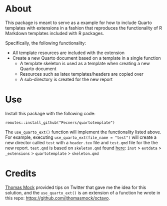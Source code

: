 # About

This package is meant to serve as a example for how to include Quarto templates with extensions in a fashion that reproduces the functionality of R Markdown templates included with R packages.

Specifically, the following functionality:

* All template resources are included with the extension
* Create a new Quarto document based on a template in a single function
    - A template skeleton is used as a template when creating a new Quarto document
    - Resources such as latex templates/headers are copied over
    - A sub-directory is created for the new report

# Use

Install this package with the following code:

```
remotes::install_github("Pecners/quartotemplate")
```

The `use_quarto_ext()` function will implement the functionality listed above. For example, executing `use_quarto_ext(file_name = "test")` will create a new director called `test` with a `header.tex` file and `test.qmd` file for the the new report. `test.qmd` is based on `skeleton.qmd` found [here](./inst/extdata/_extensions/quartotemplate/skeleton.qmd): `inst` > `extdata` > `_extensions` > `quartotemplate` > `skeleton.qmd`

# Credits

[Thomas Mock](https://twitter.com/thomas_mock) provided tips on Twitter that gave me the idea for this solution, and the `use_quarto_ext()` is an extension of a function he wrote in this repo: https://github.com/jthomasmock/octavo.
